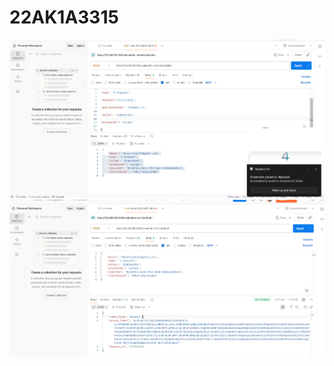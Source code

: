 # 22AK1A3315
![image alt](https://github.com/dharani-73/22AK1A3315/blob/f38ca652913ad04e76971080d5de3c46efb5628c/Registration%20API.png)
![image alt](https://github.com/dharani-73/22AK1A3315/blob/66955912315dbe446bb0e2612233e51220660ae7/Authentication.png)
